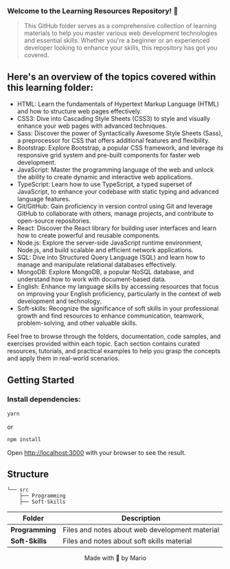 ### Welcome to the Learning Resources Repository! 👋

> This GitHub folder serves as a comprehensive collection of learning materials to help you master various web development technologies and essential skills. Whether you're a beginner or an experienced developer looking to enhance your skills, this repository has got you covered.

## Here's an overview of the topics covered within this learning folder:

- HTML: Learn the fundamentals of Hypertext Markup Language (HTML) and how to structure web pages effectively.
- CSS3: Dive into Cascading Style Sheets (CSS3) to style and visually enhance your web pages with advanced techniques.
- Sass: Discover the power of Syntactically Awesome Style Sheets (Sass), a preprocessor for CSS that offers additional features and flexibility.
- Bootstrap: Explore Bootstrap, a popular CSS framework, and leverage its responsive grid system and pre-built components for faster web development.
- JavaScript: Master the programming language of the web and unlock the ability to create dynamic and interactive web applications.
- TypeScript: Learn how to use TypeScript, a typed superset of JavaScript, to enhance your codebase with static typing and advanced language features.
- Git/GitHub: Gain proficiency in version control using Git and leverage GitHub to collaborate with others, manage projects, and contribute to open-source repositories.
- React: Discover the React library for building user interfaces and learn how to create powerful and reusable components.
- Node.js: Explore the server-side JavaScript runtime environment, Node.js, and build scalable and efficient network applications.
- SQL: Dive into Structured Query Language (SQL) and learn how to manage and manipulate relational databases effectively.
- MongoDB: Explore MongoDB, a popular NoSQL database, and understand how to work with document-based data.
- English: Enhance my language skills by accessing resources that focus on improving your English proficiency, particularly in the context of web development and technology.
- Soft-skills: Recognize the significance of soft skills in your professional growth and find resources to enhance communication, teamwork, problem-solving, and other valuable skills.

Feel free to browse through the folders, documentation, code samples, and exercises provided within each topic. Each section contains curated resources, tutorials, and practical examples to help you grasp the concepts and apply them in real-world scenarios.

## Getting Started

### Install dependencies:

```bash
yarn
```

or

```bash
npm install
```

Open [http://localhost:3000](http://localhost:3000) with your browser to see the result.

## Structure

```
└── src
    ├── Programming
    ├── Soft-Skills
```

| Folder          | Description                                    |
| --------------- | ---------------------------------------------- |
| **Programming** | Files and notes about web development material |
| **Soft-Skills** | Files and notes about soft skills material     |

<p align="center">Made with 💜 by Mario</p>
